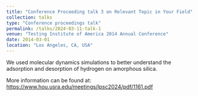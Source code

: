 ```yaml
---
title: "Conference Proceeding talk 3 on Relevant Topic in Your Field"
collection: talks
type: "Conference proceedings talk"
permalink: /talks/2024-03-11-talk-1
venue: "Testing Institute of America 2014 Annual Conference"
date: 2014-03-01
location: "Los Angeles, CA, USA"
---
```



We used molecular dynamics simulations to better understand the adsorption and desorption of hydrogen on amorphous silica. 

More information can be found at: https://www.hou.usra.edu/meetings/lpsc2024/pdf/1161.pdf 
